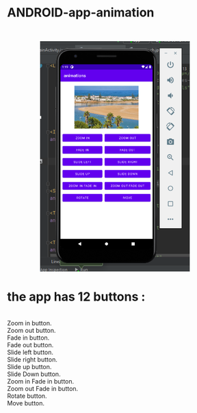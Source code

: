 # ANDROID-app-animation


</br>
<p align="center">
  <img src="screen/1.png" width="350" title="hover text">
</p>

<h1>the app has 12 buttons :</h1>
</br>
Zoom in button.
</br>
Zoom out button.
</br>
Fade in button.
</br>
Fade out button. 
</br>
Slide left button. 
</br>
Slide right button. 
</br>
Slide up button.
</br>
Slide Down button. 
</br>
Zoom in Fade in button.
</br>
Zoom out Fade in button. 
</br>
Rotate button.
</br>
Move button.
